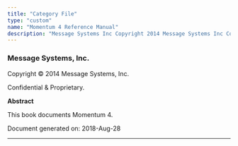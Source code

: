 ```yaml
---
title: "Category File"
type: "custom"
name: "Momentum 4 Reference Manual"
description: "Message Systems Inc Copyright 2014 Message Systems Inc Confidential Proprietary Abstract This book documents Momentum 4 Document generated on 2018 Aug 28 Table of Contents Preface 1 Typographical Conventions Used in This Document I Introduction to Momentum 1 Components 2 Life of A Message 3 Roles and Behaviors 4 Licensed..."
---
```


### Message Systems, Inc.

Copyright © 2014 Message Systems, Inc.

<a name="idp102528"></a> 

Confidential & Proprietary.

**Abstract**

This book documents Momentum 4.

Document generated on: 2018-Aug-28

* * *


